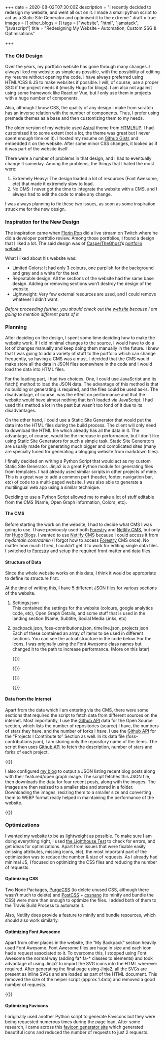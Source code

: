 +++
date = 2020-08-02T07:30:00Z
description = "I recently decided to redesign my website, and went all out on it. I made a small python script to act as a Static Site Generator and optimised it to the extreme."
draft = true
images = []
other_blogs = []
tags = ["website", "html", "jamstack", "javascript"]
title = "Redesigning My Website - Automation, Custom SSG & Optimisations"

+++
### **The Old Design**

Over the years, my portfolio website has gone through many changes. I always liked my website as simple as possible, with the possibility of editing my resume without opening the code. I have always preferred using HTML/CSS & JS to make websites if possible. I will, of course, use a proper SSG if the project needs it (mostly Hugo for blogs). I am also not against using some framework like React or Vue, but I only use them in projects with a huge number of components.

Also, although I know CSS, the quality of any design I make from scratch has an inverse relation with the number of components. Thus, I prefer using premade themes as a base and then customizing them to my needs.

The older version of my website used [Astral](https://html5up.net/astral) theme from [HTML5UP](https://html5up.net/). I had customized it to some extent (not a lot, the theme was great but I never spent enough time on it). I hosted my resume on [Github Gists](https://gist.github.com/) and embedded it on the website. After some minor CSS changes, it looked as if it was part of the website itself.

There were a number of problems in that design, and I had to eventually change it someday. Among the problems, the things that I hated the most were:

1. Extremely Heavy: The design loaded a lot of resources (Font Awesome, etc) that made it extremely slow to load.
2. No CMS: I never got the time to integrate the website with a CMS, and I always had to edit the code to make any change.

I was always planning to fix these two issues, as soon as some inspiration struck me for the new design.

### **Inspiration for the New Design**

The inspiration came when [Florin Pop](https://www.florin-pop.com/) did a live stream on Twitch where he did a developer portfolio review. Among those portfolios, I found a design that I liked a lot. The said design was of [CasperTheGhost](https://github.com/dev-caspertheghost)’s [portfolio website](https://caspertheghost.me/).

What I liked about his website was:

* Limited Colors: It had only 3 colours, one purplish for the background and grey and a white for the text
* Repeatable design: All the sections of the website had the same base design. Adding or removing sections won’t destroy the design of the website.
* Lightweight: Very few external resources are used, and I could remove whatever I didn’t want.

_Before proceeding further, you should check out the_ [_website_](https://haideralipunjabi.com/) _because I am going to mention different parts of it_

### **Planning**

After deciding on the design, I spent some time deciding how to make the website work. If I did minimal changes to the source, I would have to do a lot of changes manually and keep doing them manually in the future. I knew that I was going to add a variety of stuff to the portfolio which can change frequently, so having a CMS was a must. I decided that the CMS would make store all the data in JSON files somewhere in the code and I would load the data into HTML files.

For the loading part, I had two choices. One, I could use JavaScript and its fetch() method to load the JSON data. The advantage of this method is that no building or generating is required, and the files could be used as-is. The disadvantage, of course, was the effect on performance and that the website would have almost nothing that isn’t loaded via JavaScript. I had used this method a lot in the past but wasn’t too fond of it due to its disadvantages.

On the other hand, I could use a Static Site Generator that would put the data into the HTML files during the build process. The client will only need to download the HTML file which already has all the data in it. The advantage, of course, would be the increase in performance, but I don’t like using Static Site Generators for such a simple task. Static Site Generators are usually made for generating much bigger and complicated sites (many are specially tuned for generating a blogging website from markdown files).

I finally decided on writing a Python Script that would act as my custom Static Site Generator. Jinja2 is a great Python module for generating files from templates. I had already used similar scripts in other projects of mine. This is a great way to add a common part (header, footer, navigation bar, etc) of code to a multi-paged website. I was also able to generate a multilingual web app using a similar technique.

Deciding to use a Python Script allowed me to make a lot of stuff editable from the CMS (Name, Open Graph Information, Colors, etc).

#### **The CMS**

Before starting the work on the website, I had to decide what CMS I was going to use. I have previously used both [Forestry](https://forestry.io/) and [Netlify CMS](https://www.netlifycms.org/), but only for [Hugo Blogs](https://gohugo.io/). I wanted to use [Netlify CMS](https://www.netlifycms.org/) because I could access it from _mydomain.com/admin_ (I forgot how to access [Forestry](https://forestry.io/) CMS once). No matter how much I tried, I couldn’t get it to work for editing single data files. I switched to [Forestry](https://forestry.io/) and setup the required front matter and data files.

#### **Structure of Data**

Since the whole website works on this data, I think it would be appropriate to define its structure first.

At the time of writing this, I have 5 different JSON files for various sections of the website.

1. Settings.json  
   This contained the settings for the website (colours, google analytics code, etc), Open Graph Details, and some stuff that is used in the landing section (Name, Subtitle, Social Media Links, etc)
2. backpack.json, foss-contributions.json, timeline.json, projects.json  
   Each of these contained an array of items to be used in different sections. You can see the actual structure in the code below. For the icons, I was originally using the Font Awesome class names but changed it to the path to increase performance. (More on this later)

   {{<github repo="haideralipunjabi/portfolio-v2" file="data/backpack.json" lang="json" sub_lines="3-6" options="linenos=true">}}

   {{<github repo="haideralipunjabi/portfolio-v2" file="data/foss-contributions.json" lang="json" sub_lines="3-6" options="linenos=true">}}

   {{<github repo="haideralipunjabi/portfolio-v2" file="data/timeline.json" lang="json" sub_lines="3-7" options="linenos=true">}}

   {{<github repo="haideralipunjabi/portfolio-v2" file="data/projects.json" lang="json" sub_lines="3-17" options="linenos=true">}}

#### **Data from the Internet**

Apart from the data which I am entering via the CMS, there were some sections that required the script to fetch data from different sources on the internet. Most importantly, I use the [Github API](https://docs.github.com/en/rest) data for the Open Source section, which lists the number of repositories (source) I have, the numbers of stars they have, and the number of forks I have. I use the [Github API](https://docs.github.com/en/rest) for the “Projects I Contribute to” Section as well. In its data file (foss-contributions.json), I am storing only the repository name of the items. The script then uses [Github API](https://docs.github.com/en/rest) to fetch the description, number of stars and forks of each project.

{{<github repo="haideralipunjabi/portfolio-v2" file=".travis/build.py" lang="python" sub_lines="33-63" options="linenos=true">}}

I also configured [my blog](https://blog.haideralipunjabi.com) to output a JSON listing recent blog posts along with their featured/open graph image. The script fetches this JSON file, then downloads the data for four recent posts, along with the images. The images are then resized to a smaller size and stored in a folder. Downloading the images, resizing them to a smaller size and converting them to WEBP format really helped in maintaining the performance of the website.

{{<github repo="haideralipunjabi/portfolio-v2" file=".travis/build.py" lang="python" sub_lines="18-29" options="linenos=true">}}

### **Optimizations**

I wanted my website to be as lightweight as possible. To make sure I am doing everything right, I used [the Lighthouse Test](https://www.webpagetest.org/lighthouse) to check for errors, and get ideas for optimizations. Apart from issues that were fixable easily (missing attributes, missing icons, etc), the most important part of the optimization was to reduce the number & size of requests. As I already had minimal JS, I focused on optimizing the CSS files and reducing the number of requests.

#### **Optimizing CSS**

Two Node Packages, [PurgeCSS](https://purgecss.com/) (to delete unused CSS, although there wasn’t much to delete) and [PostCSS](https://postcss.org/) + [cssnano](https://cssnano.co/) (to minify and bundle the CSS) were more than enough to optimize the files. I added both of them to the Travis Build Process to automate it.

Also, Netlify does provide a feature to minify and bundle resources, which should also work similarly.

#### **Optimizing Font Awesome**

Apart from other places in the website, the “My Backpack” section heavily used Font Awesome. Font Awesome files are huge in size and each icon had a request associated to it. To overcome this, I stopped using Font Awesome the normal way (adding fa* fa-* classes to elements) and took advantage of using Jinja2 to import the SVG icons into the HTML wherever required. After generating the final page using Jinja2, all the SVGs are present as inline SVGs and are loaded as part of the HTML document. This removed the size of the helper script (approx 1.4mb) and removed a good number of requests.

{{<imgur id="ez2hCDy" ext="png" class="image-resp" align="center" title="Screenshot of My Backpack Section">}}

#### **Optimizing Favicons**

I originally used another Python script to generate Favicons but they were being requested numerous times during the page load. After some research, I came across this [favicon generator site](https://realfavicongenerator.net/) which generated beautiful icons and reduced the number of requests to just 2 requests.
